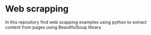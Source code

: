 # Web scrapping
In this repository find web scapping examples using python to extract content from pages using BeautifulSoup library
